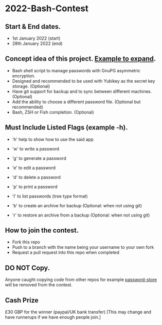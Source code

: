 # 2022-Bash-Contest

## Start & End dates.
   * 1st January 2022 (start)
   * 28th January 2022 (end)

## Concept idea of this project. [Example to expand](example/tbpm).

   * Bash shell script to manage passwords with GnuPG asymmetric encryption.
   * Designed and recommended to be used with Yubikey as the secret key storage. (Optional)
   * Have git support for backup and to sync between different machines. (Optional)
   * Add the ability to choose a different password file. (Optional but recommended)
   * Bash, ZSH or Fish completion. (Optional)

## Must Include Listed Flags (example -h).

   * 'h' help to show how to use the said app

   * 'w' to write a password
   * 'g' to generate a password
   * 'e' to edit a password
   * 'd' to delete a password
   * 'p' to print a password
   * 'l' to list passwords (tree type format)
   * 'b' to create an archive for backup (Optional: when not using git)
   * 'r' to restore an archive from a backup (Optional: when not using git)

## How to join the contest.
  * Fork this repo
  * Push to a branch with the name being your username to your own fork
  * Request a pull request into this repo when completed


## DO NOT Copy.
  Anyone caught copying code from other repos for example [password-store](https://github.com/zx2c4/password-store) will be removed from the contest.
  
## Cash Prize 
  £30 GBP for the winner (paypal/UK bank transfer) [This may change and have runnerups if we have enough people join.]

